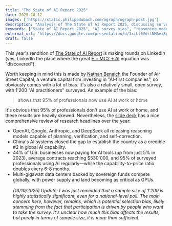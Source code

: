 ```yaml
---
title: "The State of AI Report 2025"
date: 2025-10-12
images: ['https://static.philippdubach.com/ograph/ograph-post.jpg']
description: "Analysis of The State of AI Report 2025, discussing survey bias concerns while highlighting key developments including reasoning models from major AI companies, China's growing AI capabilities, and significant business adoption growth."
keywords: ["State of AI Report 2025", "AI survey bias", "reasoning models", "OpenAI", "Google AI", "Anthropic", "DeepSeek", "China AI capabilities", "AI business adoption", "AI practitioners survey", "Nathan Benaich", "Air Street Capital", "AI tools pricing", "multi-gigawatt data centers", "statistical significance"]
external_url: "https://docs.google.com/presentation/d/1xiLl0VdrlNMAei8pmaX4ojIOfej6lhvZbOIK7Z6C-Go/edit?usp=sharing"
draft: false
---
```


This year's rendition of [The State of AI Report](https://www.stateof.ai) is making rounds on LinkedIn (yes, LinkedIn the place where the great [E = MC2 + AI](https://www.reddit.com/media?url=https%3A%2F%2Fi.redd.it%2Fy9dk1prvwf2b1.jpg) equation was "discovered").

Worth keeping in mind this is made by [Nathan Benaich](https://www.nathanbenaich.com) the Founder of Air Street Capital, a venture capital firm investing in "AI-first companies", so obviously comes with a lot of bias. It's also a relatively small, open survey, with 1'200 "AI practitioners" surveyed.
An example of the bias:
> shows that 95% of professionals now use AI at work or home

It's obvious that 95% of professionals don't use AI at work or home, and these results are heavily skewed. Nevertheless, the [slide deck](https://docs.google.com/presentation/d/1xiLl0VdrlNMAei8pmaX4ojIOfej6lhvZbOIK7Z6C-Go/edit?usp=sharing) has a nice comprehensive review of research headlines over the year:

- OpenAI, Google, Anthropic, and DeepSeek all releasing reasoning models capable of planning, verification, and self-correction.
- China's AI systems closed the gap to establish the country as a credible #2 in global AI capability.
- 44% of U.S. businesses now paying for AI tools (up from just 5% in 2023), average contracts reaching $530'000, and 95% of surveyed professionals using AI regularly—while the capability-to-price ratio doubles every 6-8 months.
- Multi-gigawatt data centers backed by sovereign funds compete globally, with power supply and land becoming as critical as GPUs. 
<br></br>
_(13/10/2025) Update: I was just reminded that a sample size of 1'200 is highly statistically significant, even for a national-level poll. The main concern here, however, remains, which is potential selection bias, likely stemming from the fact that participation is driven by people who want to take the survey. It's unclear how much this bias affects the results, but purely in terms of sample size, it is more than sufficient._
